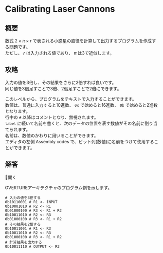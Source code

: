 # Calibrating Laser Cannons

## 概要

数式 $2 \times \pi \times r$ で表される小惑星の直径を計算して出力するプログラムを作成する問題です。  
ただし、 $r$ は入力される値であり、 $\pi$ は3で近似します。

## 攻略

入力の値を3倍し、その結果をさらに2倍すれば良いです。  
同じ値を3個足すことで3倍、2個足すことで2倍にできます。

このレベルから、プログラムをテキストで入力することができます。  
数値は、普通に入力すると10進数、 `0x` で始めると16進数、 `0b` で始めると2進数となります。  
行中の `#` 以降はコメントとなり、無視されます。  
`label` に続いて名前を書くと、次のデータの位置を表す数値がその名前に割り当てられます。  
名前は、数値のかわりに用いることができます。  
エディタの左側 Assembly codes で、ビット列(数値)に名前をつけて使用することができます。

## 解答

<div class="spoiler-controller material-icons">&#xE5CF;開く</div>
<div class="spoiler">

OVERTUREアーキテクチャのプログラム例を示します。

```
# 入力の値を3倍する
0b10110001 # R1 <- INPUT
0b10001010 # R2 <- R1
0b01000100 # R3 <- R1 + R2
0b10011010 # R2 <- R3
0b01000100 # R3 <- R1 + R2
# その結果を2倍する
0b10011001 # R1 <- R3
0b10011010 # R2 <- R3
0b01000100 # R3 <- R1 + R2
# 計算結果を出力する
0b10011110 # OUTPUT <- R3
```

</div>
